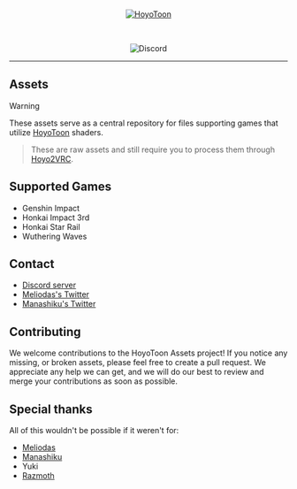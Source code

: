 <br>
<p align="center">
    <a href="https://github.com/Melioli/HoyoToon"><img src="https://hoyotoon.com/images/HoyoToonBannerLite.png" alt="HoyoToon"/></a>
</p><br>

<p align="center">
    <img alt="Discord" src="https://img.shields.io/discord/1129811149416824934?style=for-the-badge"
</p>

---

## Assets

> [!WARNING]
These assets serve as a central repository for files supporting games that utilize [HoyoToon](https://github.com/Melioli/HoyoToon) shaders.
> 
> These are raw assets and still require you to process them through [Hoyo2VRC](https://github.com/Melioli/Hoyo2VRC).

## Supported Games

- Genshin Impact
- Honkai Impact 3rd
- Honkai Star Rail
- Wuthering Waves

## Contact

- [Discord server](https://discord.gg/meliverse)
- [Meliodas's Twitter](https://twitter.com/Meliodas7DL)
- [Manashiku's Twitter](https://twitter.com/Manashiku)

## Contributing

We welcome contributions to the HoyoToon Assets project! If you notice any missing, or broken assets, please feel free to create a pull request. We appreciate any help we can get, and we will do our best to review and merge your contributions as soon as possible.

## Special thanks

All of this wouldn't be possible if it weren't for:

- [Meliodas](https://github.com/Melioli)
- [Manashiku](https://github.com/Manashiku)
- Yuki
- [Razmoth](https://github.com/Razmoth)
